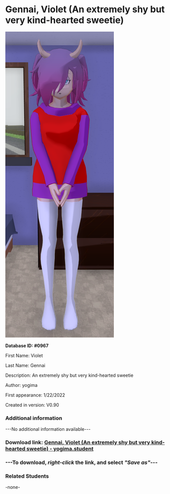 # Gennai, Violet (An extremely shy but very kind-hearted sweetie)

<img src="../../Files/Images/Gennai, Violet (An extremely shy but very kind-hearted sweetie).png" title="Gennai, Violet (An extremely shy but very kind-hearted sweetie) - yogima">

**Database ID: #0967**

First Name: Violet

Last Name: Gennai

Description: An extremely shy but very kind-hearted sweetie

Author: yogima

First appearance: 1/22/2022

Created in version: V0.90

### Additional information

---No additional information available---

### Download link: <a href="https://raw.githubusercontent.com/Arbiter1223/Daigaku-Gurashi-Custom-Students/master/Files/Student%20Files/Gennai%2C%20Violet%20(An%20extremely%20shy%20but%20very%20kind-hearted%20sweetie)%20-%20yogima.student">Gennai, Violet (An extremely shy but very kind-hearted sweetie) - yogima.student</a>

### ---**To download, _right-click_ the link, and select _"Save as"_**---

### Related Students

-none-
